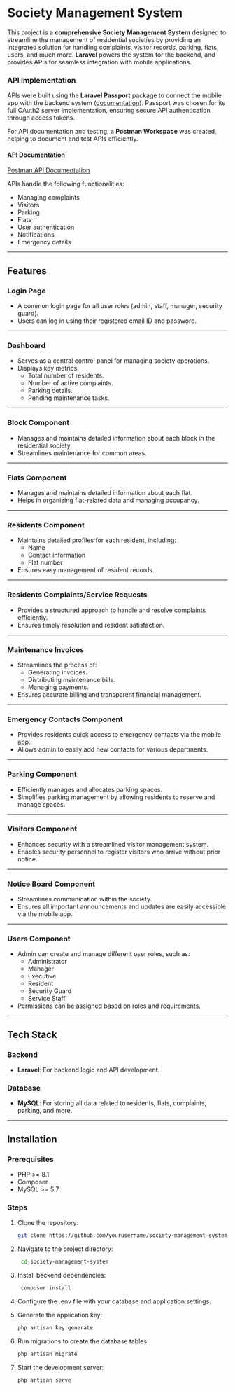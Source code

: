 # Society Management System

This project is a **comprehensive Society Management System** designed to streamline the management of residential societies by providing an integrated solution for handling complaints, visitor records, parking, flats, users, and much more. **Laravel** powers the system for the backend, and provides APIs for seamless integration with mobile applications.

### API Implementation

APIs were built using the **Laravel Passport** package to connect the mobile app with the backend system ([documentation](https://laravel.com/docs/11.x/passport)). Passport was chosen for its full OAuth2 server implementation, ensuring secure API authentication through access tokens. 

For API documentation and testing, a **Postman Workspace** was created, helping to document and test APIs efficiently.

#### API Documentation
[Postman API Documentation](https://documenter.getpostman.com/view/35280422/2sA3duFYNc)

APIs handle the following functionalities:
- Managing complaints
- Visitors
- Parking
- Flats
- User authentication
- Notifications
- Emergency details

---

## Features

### Login Page
- A common login page for all user roles (admin, staff, manager, security guard).
- Users can log in using their registered email ID and password.

---

### Dashboard
- Serves as a central control panel for managing society operations.
- Displays key metrics:
  - Total number of residents.
  - Number of active complaints.
  - Parking details.
  - Pending maintenance tasks.

---

### Block Component
- Manages and maintains detailed information about each block in the residential society.
- Streamlines maintenance for common areas.

---

### Flats Component
- Manages and maintains detailed information about each flat.
- Helps in organizing flat-related data and managing occupancy.

---

### Residents Component
- Maintains detailed profiles for each resident, including:
  - Name
  - Contact information
  - Flat number
- Ensures easy management of resident records.

---

### Residents Complaints/Service Requests
- Provides a structured approach to handle and resolve complaints efficiently.
- Ensures timely resolution and resident satisfaction.

---

### Maintenance Invoices
- Streamlines the process of:
  - Generating invoices.
  - Distributing maintenance bills.
  - Managing payments.
- Ensures accurate billing and transparent financial management.

---

### Emergency Contacts Component
- Provides residents quick access to emergency contacts via the mobile app.
- Allows admin to easily add new contacts for various departments.

---

### Parking Component
- Efficiently manages and allocates parking spaces.
- Simplifies parking management by allowing residents to reserve and manage spaces.

---

### Visitors Component
- Enhances security with a streamlined visitor management system.
- Enables security personnel to register visitors who arrive without prior notice.

---

### Notice Board Component
- Streamlines communication within the society.
- Ensures all important announcements and updates are easily accessible via the mobile app.

---

### Users Component
- Admin can create and manage different user roles, such as:
  - Administrator
  - Manager
  - Executive
  - Resident
  - Security Guard
  - Service Staff
- Permissions can be assigned based on roles and requirements.

---

## Tech Stack

### Backend
- **Laravel**: For backend logic and API development.

### Database
- **MySQL**: For storing all data related to residents, flats, complaints, parking, and more.

---

## Installation

### Prerequisites
- PHP >= 8.1  
- Composer
- MySQL >= 5.7  

### Steps
1. Clone the repository:
   ```bash
   git clone https://github.com/yourusername/society-management-system.git
2. Navigate to the project directory:
   ```bash
    cd society-management-system
   
3. Install backend dependencies:
   ```bash
    composer install
   
4. Configure the .env file with your database and application settings.

5. Generate the application key:
    ```bash
    php artisan key:generate
    
6. Run migrations to create the database tables:
    ```bash
    php artisan migrate
7. Start the development server:
    ```bash
    php artisan serve
